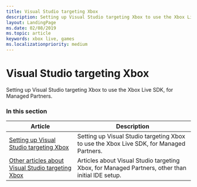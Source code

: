 ```yaml
---
title: Visual Studio targeting Xbox
description: Setting up Visual Studio targeting Xbox to use the Xbox Live SDK, for Managed Partners.
layout: LandingPage
ms.date: 02/08/2019
ms.topic: article
keywords: xbox live, games
ms.localizationpriority: medium
---
```


# Visual Studio targeting Xbox

Setting up Visual Studio targeting Xbox to use the Xbox Live SDK, for Managed Partners.


### In this section

| Article | Description |
|---------|-------------|
| [Setting up Visual Studio targeting Xbox](vs-xbox-mp.md) | Setting up Visual Studio targeting Xbox to use the Xbox Live SDK, for Managed Partners. |
| [Other articles about Visual Studio targeting Xbox](other/index.md) | Articles about Visual Studio targeting Xbox, for Managed Partners, other than initial IDE setup. |
